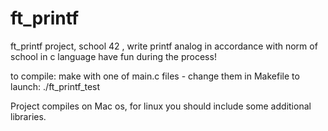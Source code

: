 # ft_printf
ft_printf project, school 42 , write printf analog in accordance with norm of school in c language have fun during the process!

to compile:
make with one of main.c files - change them in Makefile
to launch: ./ft_printf_test

Project compiles on Mac os, for linux you should include some additional libraries.
